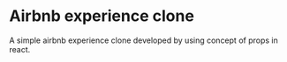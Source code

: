 # Airbnb experience clone
A simple airbnb experience clone developed by using concept of props in react.
